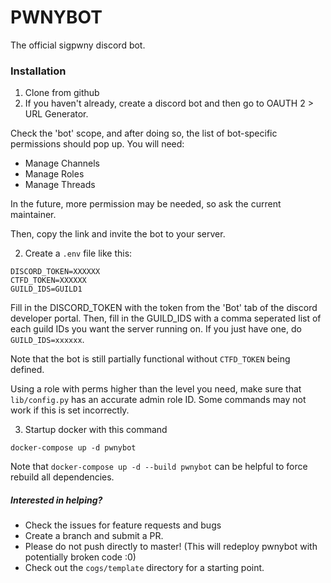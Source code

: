 # PWNYBOT

The official sigpwny discord bot.
### Installation

1. Clone from github
2. If you haven't already, create a discord bot and then go to OAUTH 2 > URL Generator.

Check the 'bot' scope, and after doing so, the list of bot-specific permissions should pop up. You will need:

+ Manage Channels
+ Manage Roles
+ Manage Threads

In the future, more permission may be needed, so ask the current maintainer.

Then, copy the link and invite the bot to your server.

2. Create a `.env` file like this:

```
DISCORD_TOKEN=XXXXXX
CTFD_TOKEN=XXXXXX
GUILD_IDS=GUILD1
```

Fill in the DISCORD_TOKEN with the token from the 'Bot' tab of the discord developer portal. Then, fill in the GUILD_IDS with a comma seperated list of each guild IDs you want the server running on. If you just have one, do `GUILD_IDS=xxxxxx`.

Note that the bot is still partially functional without `CTFD_TOKEN` being defined.

Using a role with perms higher than the level you need, make sure that `lib/config.py` has an accurate admin role ID. Some commands may not work if this is set incorrectly.


3. Startup docker with this command

```
docker-compose up -d pwnybot
```

Note that `docker-compose up -d --build pwnybot` can be helpful to force rebuild all dependencies.


##### Interested in helping?

+ Check the issues for feature requests and bugs
+ Create a branch and submit a PR.
+ Please do not push directly to master! (This will redeploy pwnybot with potentially broken code :0)
+ Check out the `cogs/template` directory for a starting point.

